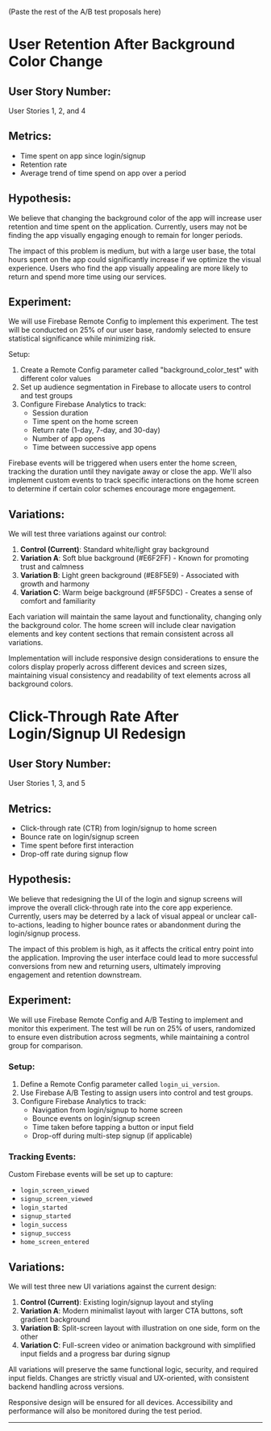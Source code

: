 (Paste the rest of the A/B test proposals here)

# User Retention After Background Color Change

## User Story Number:
User Stories 1, 2, and 4

## Metrics:
- Time spent on app since login/signup
- Retention rate
- Average trend of time spend on app over a period

## Hypothesis:
We believe that changing the background color of the app will increase user retention and time spent on the application. Currently, users may not be finding the app visually engaging enough to remain for longer periods.

The impact of this problem is medium, but with a large user base, the total hours spent on the app could significantly increase if we optimize the visual experience. Users who find the app visually appealing are more likely to return and spend more time using our services.

## Experiment:
We will use Firebase Remote Config to implement this experiment. The test will be conducted on 25% of our user base, randomly selected to ensure statistical significance while minimizing risk.

Setup:
1. Create a Remote Config parameter called "background_color_test" with different color values
2. Set up audience segmentation in Firebase to allocate users to control and test groups
3. Configure Firebase Analytics to track:
   - Session duration
   - Time spent on the home screen
   - Return rate (1-day, 7-day, and 30-day)
   - Number of app opens
   - Time between successive app opens

Firebase events will be triggered when users enter the home screen, tracking the duration until they navigate away or close the app. We'll also implement custom events to track specific interactions on the home screen to determine if certain color schemes encourage more engagement.

## Variations:
We will test three variations against our control:

1. **Control (Current)**: Standard white/light gray background
2. **Variation A**: Soft blue background (#E6F2FF) - Known for promoting trust and calmness
3. **Variation B**: Light green background (#E8F5E9) - Associated with growth and harmony
4. **Variation C**: Warm beige background (#F5F5DC) - Creates a sense of comfort and familiarity

Each variation will maintain the same layout and functionality, changing only the background color. The home screen will include clear navigation elements and key content sections that remain consistent across all variations.

Implementation will include responsive design considerations to ensure the colors display properly across different devices and screen sizes, maintaining visual consistency and readability of text elements across all background colors.

# Click-Through Rate After Login/Signup UI Redesign

## User Story Number:
User Stories 1, 3, and 5

## Metrics:
- Click-through rate (CTR) from login/signup to home screen
- Bounce rate on login/signup screen
- Time spent before first interaction
- Drop-off rate during signup flow

## Hypothesis:
We believe that redesigning the UI of the login and signup screens will improve the overall click-through rate into the core app experience. Currently, users may be deterred by a lack of visual appeal or unclear call-to-actions, leading to higher bounce rates or abandonment during the login/signup process.

The impact of this problem is high, as it affects the critical entry point into the application. Improving the user interface could lead to more successful conversions from new and returning users, ultimately improving engagement and retention downstream.

## Experiment:
We will use Firebase Remote Config and A/B Testing to implement and monitor this experiment. The test will be run on 25% of users, randomized to ensure even distribution across segments, while maintaining a control group for comparison.

### Setup:
1. Define a Remote Config parameter called `login_ui_version`.
2. Use Firebase A/B Testing to assign users into control and test groups.
3. Configure Firebase Analytics to track:
   - Navigation from login/signup to home screen
   - Bounce events on login/signup screen
   - Time taken before tapping a button or input field
   - Drop-off during multi-step signup (if applicable)

### Tracking Events:
Custom Firebase events will be set up to capture:
- `login_screen_viewed`
- `signup_screen_viewed`
- `login_started`
- `signup_started`
- `login_success`
- `signup_success`
- `home_screen_entered`

## Variations:
We will test three new UI variations against the current design:

1. **Control (Current)**: Existing login/signup layout and styling
2. **Variation A**: Modern minimalist layout with larger CTA buttons, soft gradient background
3. **Variation B**: Split-screen layout with illustration on one side, form on the other
4. **Variation C**: Full-screen video or animation background with simplified input fields and a progress bar during signup

All variations will preserve the same functional logic, security, and required input fields. Changes are strictly visual and UX-oriented, with consistent backend handling across versions.

Responsive design will be ensured for all devices. Accessibility and performance will also be monitored during the test period.

---


